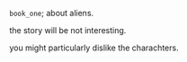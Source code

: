 `book_one`; about aliens. 

the story will be not interesting.

you might particularly dislike the charachters.
